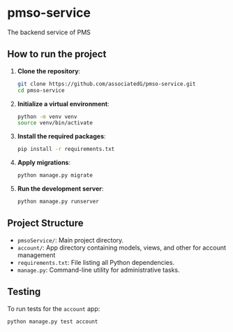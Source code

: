 # pmso-service

The backend service of PMS

## How to run the project

1. **Clone the repository**:
    ```sh
    git clone https://github.com/associatedG/pmso-service.git
    cd pmso-service
    ```

2. **Initialize a virtual environment**:
    ```sh
    python -m venv venv
    source venv/bin/activate
    ```

3. **Install the required packages**:
    ```sh
    pip install -r requirements.txt
    ```

4. **Apply migrations**:
    ```sh
    python manage.py migrate
    ```

5. **Run the development server**:
    ```sh
    python manage.py runserver
    ```

## Project Structure

- `pmsoService/`: Main project directory.
- `account/`: App directory containing models, views, and other for account management
- `requirements.txt`: File listing all Python dependencies.
- `manage.py`: Command-line utility for administrative tasks.

## Testing

To run tests for the `account` app:
```sh
python manage.py test account
